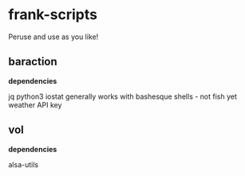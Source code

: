 # frank-scripts

Peruse and use as you like!

## baraction

**dependencies**

jq
python3
iostat
generally works with bashesque shells - not fish yet
weather API key

## vol

**dependencies**

alsa-utils
